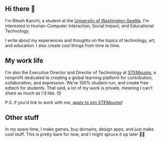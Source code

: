 ## Hi there 👋

I'm Ritesh Kanchi, a student at the [University of Washington-Seattle](https://uw.edu). I'm interested in Human-Computer Interaction, Social Impact, and Educational Technology.

I write about my experiences and thoughts on the topics of technology, art, and education. I also create cool things from time to time.

## My work life
I'm also the Executive Director and Director of Technology at [STEMpump](https://stempump.org), a nonprofit dedicated to creating a global learning platform
for contribution, collaboration, and expression. We're 100% student-run, and create free edtech for students. That said, a lot of my work is private, meaning I can't share as much as I'd like. 😓

P.S. if you'd link to work with me, [apply to join STEMpump](https://stempump.org/join-us)!

## Other stuff
In my spare time, I make games, buy domains, design apps, and just make cool stuff. This is pretty bare for now, and I might spruce it up later 🤷‍♂️

<!--
**ritesh-kanchi/ritesh-kanchi** is a ✨ _special_ ✨ repository because its `README.md` (this file) appears on your GitHub profile.

Here are some ideas to get you started:

- 🔭 I’m currently working on ...
- 🌱 I’m currently learning ...
- 👯 I’m looking to collaborate on ...
- 🤔 I’m looking for help with ...
- 💬 Ask me about ...
- 📫 How to reach me: ...
- 😄 Pronouns: ...
- ⚡ Fun fact: ...
-->

